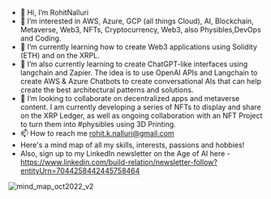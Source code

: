 - 👋 Hi, I’m RohitNalluri
- 👀 I’m interested in AWS, Azure, GCP (all things Cloud), AI, Blockchain, Metaverse, Web3, NFTs, Cryptocurrency, Web3, also Physibles,DevOps and Coding.
- 🌱 I’m currently learning how to create Web3 applications using Solidity (ETH) and on the XRPL.
- 🌱 I’m also currently learning to create ChatGPT-like interfaces using langchain and Zapier. The idea is to use OpenAI APIs and Langchain to create AWS & Azure Chatbots to create conversational AIs that can help create the best architectural patterns and solutions.
- 💞️ I’m looking to collaborate on decentralized apps and metaverse content. I am currently developing a series of NFTs to display and share on the XRP Ledger, as well as ongoing collaboration with an NFT Project to turn them into #physibles using 3D Printing.
- 📫 How to reach me rohit.k.nalluri@gmail.com
- Here's a mind map of all my skills, interests, passions and hobbies!
- Also, sign up to my LinkedIn newsletter on the Age of AI here - https://www.linkedin.com/build-relation/newsletter-follow?entityUrn=7044258442445758464

![mind_map_oct2022_v2](https://user-images.githubusercontent.com/10972267/199083992-b16dda45-10f5-4f80-8747-cfdf406d5d58.png)

<!---
RohitNalluri/RohitNalluri is a ✨ special ✨ repository because its `README.md` (this file) appears on your GitHub profile.
You can click the Preview link to take a look at your changes.
--->
